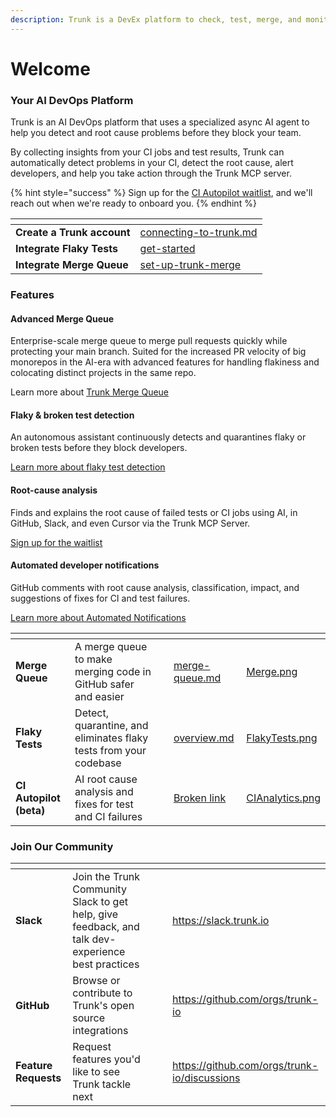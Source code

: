 ```yaml
---
description: Trunk is a DevEx platform to check, test, merge, and monitor your code.
---
```


# Welcome

### Your AI DevOps Platform

Trunk is an AI DevOps platform that uses a specialized async AI agent to help you detect and root cause problems before they block your team.

By collecting insights from your CI jobs and test results, Trunk can automatically detect problems in your CI, detect the root cause, alert developers, and help you take action through the Trunk MCP server.

{% hint style="success" %}
Sign up for the [CI Autopilot waitlist](https://trunk.io/ci-autopilot), and we'll reach out when we're ready to onboard you.
{% endhint %}

<table data-view="cards"><thead><tr><th></th><th data-hidden data-card-target data-type="content-ref"></th></tr></thead><tbody><tr><td><strong>Create a Trunk account</strong></td><td><a href="setup-and-configuration/connecting-to-trunk.md">connecting-to-trunk.md</a></td></tr><tr><td><strong>Integrate Flaky Tests</strong></td><td><a href="flaky-tests/get-started/">get-started</a></td></tr><tr><td><strong>Integrate Merge Queue</strong></td><td><a href="merge-queue/set-up-trunk-merge/">set-up-trunk-merge</a></td></tr></tbody></table>

### Features

#### Advanced Merge Queue

Enterprise-scale merge queue to merge pull requests quickly while protecting your main branch. Suited for the increased PR velocity of big monorepos in the AI-era with advanced features for handling flakiness and colocating distinct projects in the same repo.

Learn more about [Trunk Merge Queue](broken-reference)

#### Flaky & broken test detection

An autonomous assistant continuously detects and quarantines flaky or broken tests before they block developers.

[Learn more about flaky test detection](https://docs.trunk.io/flaky-tests/detection)

#### Root-cause analysis

Finds and explains the root cause of failed tests or CI jobs using AI, in GitHub, Slack, and even Cursor via the Trunk MCP Server.

[Sign up for the waitlist](https://trunk.io/ci-autopilot)

#### Automated developer notifications

GitHub comments with root cause analysis, classification, impact, and suggestions of fixes for CI and test failures.

[Learn more about Automated Notifications](flaky-tests/webhooks/)

<table data-view="cards" data-full-width="false"><thead><tr><th></th><th></th><th data-hidden></th><th data-hidden data-card-target data-type="content-ref"></th><th data-hidden data-card-cover data-type="files"></th></tr></thead><tbody><tr><td><strong>Merge Queue</strong></td><td>A merge queue to make merging code in GitHub safer and easier</td><td></td><td><a href="merge-queue/merge-queue.md">merge-queue.md</a></td><td><a href=".gitbook/assets/Merge.png">Merge.png</a></td></tr><tr><td><strong>Flaky Tests</strong></td><td>Detect, quarantine, and eliminates flaky tests from your codebase</td><td></td><td><a href="flaky-tests/overview.md">overview.md</a></td><td><a href=".gitbook/assets/FlakyTests.png">FlakyTests.png</a></td></tr><tr><td><strong>CI Autopilot (beta)</strong></td><td>AI root cause analysis and fixes for test and CI failures</td><td></td><td><a href="broken-reference">Broken link</a></td><td><a href=".gitbook/assets/CIAnalytics.png">CIAnalytics.png</a></td></tr></tbody></table>

### Join Our Community

<table data-view="cards" data-full-width="false"><thead><tr><th></th><th></th><th></th><th data-hidden data-card-cover data-type="files"></th><th data-hidden data-card-target data-type="content-ref"></th></tr></thead><tbody><tr><td><strong>Slack</strong></td><td>Join the Trunk Community Slack to get help, give feedback, and talk dev-experience best practices</td><td></td><td></td><td><a href="https://slack.trunk.io">https://slack.trunk.io</a></td></tr><tr><td><strong>GitHub</strong></td><td>Browse or contribute to Trunk's open source integrations</td><td></td><td></td><td><a href="https://github.com/orgs/trunk-io">https://github.com/orgs/trunk-io</a></td></tr><tr><td><strong>Feature Requests</strong></td><td>Request features you'd like to see Trunk tackle next</td><td></td><td></td><td><a href="https://github.com/orgs/trunk-io/discussions">https://github.com/orgs/trunk-io/discussions</a></td></tr></tbody></table>
